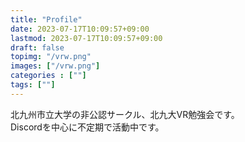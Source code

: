 ```yaml
---
title: "Profile"
date: 2023-07-17T10:09:57+09:00
lastmod: 2023-07-17T10:09:57+09:00
draft: false
topimg: "/vrw.png"
images: ["/vrw.png"]
categories : [""]
tags: [""]
---
```


北九州市立大学の非公認サークル、北九大VR勉強会です。  
Discordを中心に不定期で活動中です。